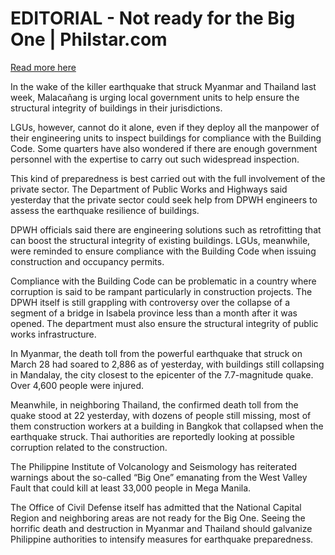 # EDITORIAL - Not ready for the Big One | Philstar.com

[Read more here](https://www.philstar.com/opinion/2025/04/03/2433100/editorial-not-ready-big-one)

In the wake of the killer earthquake that struck Myanmar and Thailand last week, Malacañang is urging local government units to help ensure the structural integrity of buildings in their jurisdictions.

LGUs, however, cannot do it alone, even if they deploy all the manpower of their engineering units to inspect buildings for compliance with the Building Code. Some quarters have also wondered if there are enough government personnel with the expertise to carry out such widespread inspection.

This kind of preparedness is best carried out with the full involvement of the private sector. The Department of Public Works and Highways said yesterday that the private sector could seek help from DPWH engineers to assess the earthquake resilience of buildings.

DPWH officials said there are engineering solutions such as retrofitting that can boost the structural integrity of existing buildings. LGUs, meanwhile, were reminded to ensure compliance with the Building Code when issuing construction and occupancy permits.

Compliance with the Building Code can be problematic in a country where corruption is said to be rampant particularly in construction projects. The DPWH itself is still grappling with controversy over the collapse of a segment of a bridge in Isabela province less than a month after it was opened. The department must also ensure the structural integrity of public works infrastructure.

In Myanmar, the death toll from the powerful earthquake that struck on March 28 had soared to 2,886 as of yesterday, with buildings still collapsing in Mandalay, the city closest to the epicenter of the 7.7-magnitude quake. Over 4,600 people were injured.

Meanwhile, in neighboring Thailand, the confirmed death toll from the quake stood at 22 yesterday, with dozens of people still missing, most of them construction workers at a building in Bangkok that collapsed when the earthquake struck. Thai authorities are reportedly looking at possible corruption related to the construction.

The Philippine Institute of Volcanology and Seismology has reiterated warnings about the so-called “Big One” emanating from the West Valley Fault that could kill at least 33,000 people in Mega Manila.

The Office of Civil Defense itself has admitted that the National Capital Region and neighboring areas are not ready for the Big One. Seeing the horrific death and destruction in Myanmar and Thailand should galvanize Philippine authorities to intensify measures for earthquake preparedness.